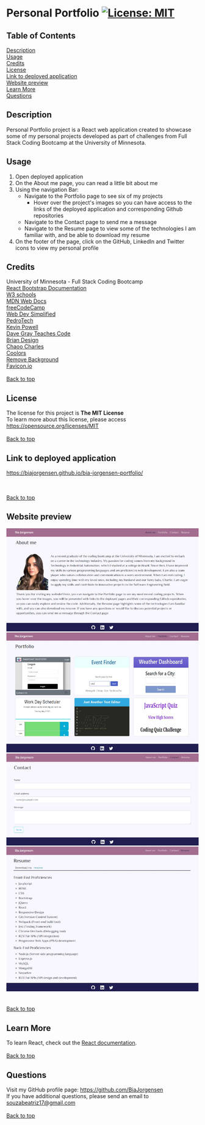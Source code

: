 # Personal Portfolio [![License: MIT](https://img.shields.io/badge/License-MIT-yellow.svg)](https://opensource.org/licenses/MIT)

## Table of Contents
  [Description](#description)<br>
  [Usage](#usage)<br>
  [Credits](#credits)<br>
  [License](#license)<br>
  [Link to deployed application](#link-to-deployed-application)<br>
  [Website preview](#website-preview)<br>
  [Learn More](#learn-more)<br>
  [Questions](#questions)

## Description
Personal Portfolio project is a React web application created to showcase some of my personal projects developed as part of challenges from Full Stack Coding Bootcamp at the University of Minnesota.

## Usage

1. Open deployed application
1. On the About me page, you can read a little bit about me
1. Using the navigation Bar:
    * Navigate to the Portfolio page to see six of my projects
        * Hover over the project's images so you can have access to the links of the deployed application and corresponding Github repositories 
    * Navigate to  the Contact page to send me a message
    * Navigate to the Resume page to view some of the technologies I am familiar with, and be able to download my resume
1. On the footer of the page, click on the GitHub, LinkedIn and Twitter icons to view my personal profile
 
## Credits

University of Minnesota - Full Stack Coding Bootcamp<br>
[React Bootstrap Documentation](https://react-bootstrap.netlify.app/)<br>
[W3 schools](https://www.w3schools.com/)<br>
[MDN Web Docs](https://developer.mozilla.org/en-US/)<br>
[freeCodeCamp](https://www.freecodecamp.org/)<br>
[Web Dev Simplified](https://www.youtube.com/@WebDevSimplified)<br>
[PedroTech](https://www.youtube.com/@PedroTechnologies)<br>
[Kevin Powell](https://www.youtube.com/@KevinPowell)<br>
[Dave Gray Teaches Code](https://www.youtube.com/@DaveGrayTeachesCode)<br>
[Brian Design](https://www.youtube.com/@briandesign)<br>
[Chaoo Charles](https://www.youtube.com/@ChaooCharles)<br>
[Coolors](https://coolors.co/)<br>
[Remove Background](https://www.remove.bg/)<br>
[Favicon.io](https://favicon.io/)
<br><br>
[Back to top](#personal-portfolio-)

## License

The license for this project is **The MIT License**<br>
To learn more about this license, please access https://opensource.org/licenses/MIT
<br><br>
[Back to top](#personal-portfolio-)

## Link to deployed application

https://biajorgensen.github.io/bia-jorgensen-portfolio/

<br><br>
[Back to top](#personal-portfolio-)

## Website preview

<kbd>![personal-portfolio-Homepage](./assets/screenshots/main-page.JPG)</kbd><br>
<kbd>![personal-portfolio-Portfolio](./assets/screenshots/portfolio-page.JPG)</kbd><br>
<kbd>![personal-portfolio-Contact](./assets/screenshots/contact-page.JPG)</kbd><br>
<kbd>![personal-portfolio-Resume](./assets/screenshots/resume-page.JPG)</kbd><br>
<br><br>
[Back to top](#personal-portfolio-)

## Learn More

To learn React, check out the [React documentation](https://reactjs.org/).
<br><br>
[Back to top](#personal-portfolio-)

## Questions
Visit my GitHub profile page: https://github.com/BiaJorgensen<br>
If you have additional questions, please send an email to souzabeatriz17@gmail.com
<br><br>
[Back to top](#personal-portfolio-)